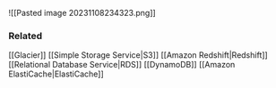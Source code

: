 ![[Pasted image 20231108234323.png]]
### Related
[[Glacier]] [[Simple Storage Service|S3]]
[[Amazon Redshift|Redshift]]
[[Relational Database Service|RDS]]
[[DynamoDB]]
[[Amazon ElastiCache|ElastiCache]]